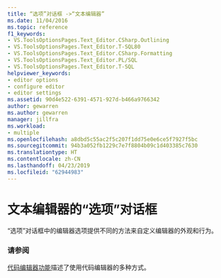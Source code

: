 ```yaml
---
title: “选项”对话框 ->“文本编辑器”
ms.date: 11/04/2016
ms.topic: reference
f1_keywords:
- VS.ToolsOptionsPages.Text_Editor.CSharp.Outlining
- VS.ToolsOptionsPages.Text_Editor.T-SQL80
- VS.ToolsOptionsPages.Text_Editor.CSharp.Formatting
- VS.ToolsOptionsPages.Text_Editor.PL/SQL
- VS.ToolsOptionsPages.Text_Editor.T-SQL
helpviewer_keywords:
- editor options
- configure editor
- editor settings
ms.assetid: 90d4e522-6391-4571-927d-b466a9766342
author: gewarren
ms.author: gewarren
manager: jillfra
ms.workload:
- multiple
ms.openlocfilehash: a8dbd5c55ac2f5c207f1dd75e0e6ce5f7927f5bc
ms.sourcegitcommit: 94b3a052fb1229c7e7f8804b09c1d403385c7630
ms.translationtype: HT
ms.contentlocale: zh-CN
ms.lasthandoff: 04/23/2019
ms.locfileid: "62944983"
---
```

# <a name="text-editor-options-dialog-box"></a>文本编辑器的“选项”对话框

“选项”对话框中的编辑器选项提供不同的方法来自定义编辑器的外观和行为。

### <a name="see-also"></a>请参阅

[代码编辑器功能](../../ide/writing-code-in-the-code-and-text-editor.md)描述了使用代码编辑器的多种方式。